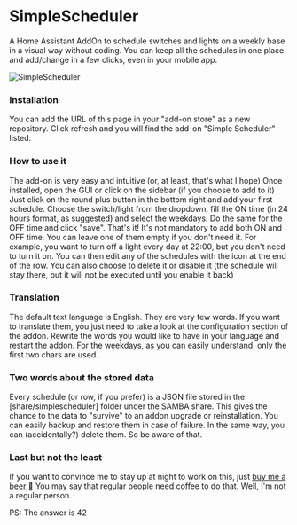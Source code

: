 # SimpleScheduler
A Home Assistant AddOn to schedule switches and lights on a weekly base in a visual way without coding.
You can keep all the schedules in one place and add/change in a few clicks, even in your mobile app.

![SimpleScheduler](https://raw.githubusercontent.com/arthurdent75/SimpleScheduler/master/logo.png)


### Installation
You can add the URL of this page in your "add-on store" as a new repository. Click refresh and you will find the add-on "Simple Scheduler" listed.

### How to use it
The add-on is very easy and intuitive (or, at least, that's what I hope)
Once installed, open the GUI or click on the sidebar (if you choose to add to it)
Just click on the round plus button in the bottom right and add your first schedule.
Choose the switch/light from the dropdown, fill the ON time (in 24 hours format, as suggested) and select the weekdays. Do the same for the OFF time and click "save".
That's it!
It's not mandatory to add both ON and OFF time. You can leave one of them empty if you don't need it.
For example, you want to turn off a light every day at 22:00, but you don't need to turn it on.
You can then edit any of the schedules with the icon at the end of the row.
You can also choose to delete it or disable it (the schedule will stay there, but it will not be executed until you enable it back)

### Translation
The default text language is English. They are very few words.
If you want to translate them, you just need to take a look at the configuration section of the addon.
Rewrite the words you would like to have in your language and restart the addon.
For the weekdays, as you can easily understand, only the first two chars are used.

### Two words about the stored data
Every schedule (or row, if you prefer) is a JSON file stored in the [share/simplescheduler] folder under the SAMBA share.
This gives the chance to the data to "survive" to an addon upgrade or reinstallation.
You can easily backup and restore them in case of failure. In the same way, you can (accidentally?) delete them. So be aware of that.

### Last but not the least
If you want to convince me to stay up at night to work on this, just <a target="_blank" href="https://www.buymeacoffee.com/arthurdent75">buy me a beer 🍺</a>
You may say that regular people need coffee to do that. Well, I'm not a regular person.



PS: The answer is 42
